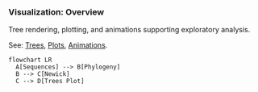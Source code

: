 ### Visualization: Overview

Tree rendering, plotting, and animations supporting exploratory analysis.

See: [Trees](./trees.md), [Plots](./plots.md), [Animations](./animations.md).

```mermaid
flowchart LR
  A[Sequences] --> B[Phylogeny]
  B --> C[Newick]
  C --> D[Trees Plot]
```
